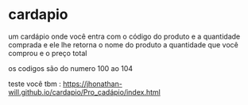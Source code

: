 # cardapio
um cardápio onde você entra com o código do produto e a quantidade comprada e ele lhe retorna o nome do produto a quantidade que você comprou e o preço total

os codigos são do numero 100 ao 104

teste você tbm : 
https://jhonathan-will.github.io/cardapio/Pro_cadápio/index.html
